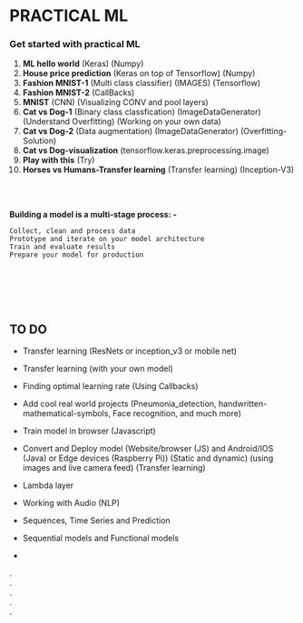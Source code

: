 # PRACTICAL ML
### Get started with practical ML

1. **ML hello world** (Keras) (Numpy)
2. **House price prediction** (Keras on top of Tensorflow) (Numpy)
3. **Fashion MNIST-1** (Multi class classifier) (IMAGES) (Tensorflow)
4. **Fashion MNIST-2** (CallBacks)
5. **MNIST** (CNN) (Visualizing CONV and pool layers)
6. **Cat vs Dog-1** (Binary class classfication) (ImageDataGenerator) (Understand Overfitting) (Working on your own data)
7. **Cat vs Dog-2** (Data augmentation) (ImageDataGenerator) (Overfitting-Solution)
8. **Cat vs Dog-visualization** (tensorflow.keras.preprocessing.image)
9. **Play with this** (Try)
10. **Horses vs Humans-Transfer learning** (Transfer learning) (Inception-V3)


<br />
<br />

**Building a model is a multi-stage process: -**

    Collect, clean and process data
    Prototype and iterate on your model architecture
    Train and evaluate results
    Prepare your model for production

<br />
<br />
<br />
<br />

## TO DO <br/>
- Transfer learning (ResNets or inception_v3 or mobile net) <br/>
- Transfer learning (with your own model) <br/>
- Finding optimal learning rate (Using Callbacks) <br/>
- Add cool real world projects (Pneumonia_detection, handwritten-mathematical-symbols, Face recognition, and much more) <br/>
- Train model in browser (Javascript) <br/>
- Convert and Deploy model (Website/browser (JS) and Android/IOS (Java) or Edge devices (Raspberry Pi)) (Static and dynamic) (using images and live camera feed) (Transfer learning) <br/>
- Lambda layer <br/>

- Working with Audio (NLP) <br/>

- Sequences, Time Series and Prediction <br />

- Sequential models and Functional models

- 

.<br/>.<br/>.<br/>.<br/>.
